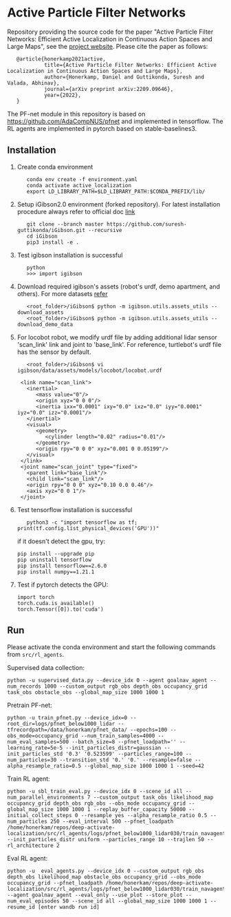 # Active Particle Filter Networks

Repository providing the source code for the paper "Active Particle Filter Networks: Efficient Active Localization in Continuous Action Spaces and Large Maps", see the [project website](http://apfn.cs.uni-freiburg.de).
Please cite the paper as follows:

```
   @article{honerkamp2021active,
            title={Active Particle Filter Networks: Efficient Active Localization in Continuous Action Spaces and Large Maps},
            author={Honerkamp, Daniel and Guttikonda, Suresh and Valada, Abhinav},
            journal={arXiv preprint arXiv:2209.09646},
            year={2022},
   }
```

The PF-net module in this repository is based on https://github.com/AdaCompNUS/pfnet and implemented in tensorflow. The RL agents are implemented in pytorch based on stable-baselines3.

## Installation

1. Create conda environment
   ```
      conda env create -f environment.yaml
      conda activate active_localization
      export LD_LIBRARY_PATH=$LD_LIBRARY_PATH:$CONDA_PREFIX/lib/
   ```
2. Setup iGibson2.0 environment (forked repository). For latest installation procedure always refer to official doc [link](http://svl.stanford.edu/igibson/docs/installation.html)
   ```
      git clone --branch master https://github.com/suresh-guttikonda/iGibson.git --recursive
      cd iGibson
      pip3 install -e .
   ```
3. Test igibson installation is successful
   ```
      python
      >>> import igibson
   ```
4. Download required igibson's assets (robot's urdf, demo apartment, and others). For more datasets [refer](http://svl.stanford.edu/igibson/docs/dataset.html)
   ```
      <root_folder>/iGibson$ python -m igibson.utils.assets_utils --download_assets
      <root_folder>/iGibson$ python -m igibson.utils.assets_utils --download_demo_data
   ```
5. For locobot robot, we modify urdf file by adding additional lidar sensor 'scan_link' link and joint to 'base_link'. For reference, turtlebot's urdf file has the sensor by default.
   ```
      <root_folder>/iGibson$ vi igibson/data/assets/models/locobot/locobot.urdf
    
    <link name="scan_link">
      <inertial>
         <mass value="0"/>
         <origin xyz="0 0 0"/>
         <inertia ixx="0.0001" ixy="0.0" ixz="0.0" iyy="0.0001" iyz="0.0" izz="0.0001"/>
      </inertial>
      <visual>
         <geometry>
            <cylinder length="0.02" radius="0.01"/>
         </geometry>
         <origin rpy="0 0 0" xyz="0.001 0 0.05199"/>
      </visual>
    </link>
    <joint name="scan_joint" type="fixed">
      <parent link="base_link"/>
      <child link="scan_link"/>
      <origin rpy="0 0 0" xyz="0.10 0.0 0.46"/>
      <axis xyz="0 0 1"/>
    </joint>
   ```


6. Test tensorflow installation is successful
   ```
      python3 -c "import tensorflow as tf; print(tf.config.list_physical_devices('GPU'))"

   ```
   if it doesn't detect the gpu, try:
   ```
   pip install --upgrade pip
   pip uninstall tensorflow
   pip install tensorflow==2.6.0
   pip install numpy==1.21.1
   ```
7. Test if pytorch detects the GPU:
   ```
   import torch
   torch.cuda.is_available()
   torch.Tensor([0]).to('cuda')
   ```

## Run
Please activate the conda environment and start the following commands from `src/rl_agents`.

Supervised data collection:
```
python -u supervised_data.py --device_idx 0 --agent goalnav_agent --num_records 1000 --custom_output rgb_obs depth_obs occupancy_grid task_obs obstacle_obs --global_map_size 1000 1000 1
```

Pretrain PF-net:
```
python -u train_pfnet.py --device_idx=0 --root_dir=logs/pfnet_below1000_lidar --tfrecordpath=/data/honerkam/pfnet_data/ --epochs=100 --obs_mode=occupancy_grid --num_train_samples=4000 --num_eval_samples=500 --batch_size=8 --pfnet_loadpath='' --learning_rate=5e-5 --init_particles_distr=gaussian --init_particles_std '0.3' '0.523599' --particles_range=100 --num_particles=30 --transition_std '0.' '0.' --resample=false --alpha_resample_ratio=0.5 --global_map_size 1000 1000 1 --seed=42
```

Train RL agent:
```
python -u sbl_train_eval.py --device_idx 0 --scene_id all --num_parallel_environments 7 --custom_output task_obs likelihood_map occupancy_grid depth_obs rgb_obs --obs_mode occupancy_grid --global_map_size 1000 1000 1 --replay_buffer_capacity 50000 --initial_collect_steps 0 --resample yes --alpha_resample_ratio 0.5 --num_particles 250 --eval_interval 500 --pfnet_loadpath /home/honerkam/repos/deep-activate-localization/src/rl_agents/logs/pfnet_below1000_lidar030/train_navagent_below1000/chks/checkpoint_95_0.157/pfnet_checkpoint --init_particles_distr uniform --particles_range 10 --trajlen 50 --rl_architecture 2
```

Eval RL agent:
```
python -u  eval_agents.py --device_idx 0 --custom_output rgb_obs depth_obs likelihood_map obstacle_obs occupancy_grid --obs_mode occupancy_grid --pfnet_loadpath /home/honerkam/repos/deep-activate-localization/src/rl_agents/logs/pfnet_below1000_lidar030/train_navagent_below1000/chks/checkpoint_95_0.157/pfnet_checkpoint --agent goalnav_agent --eval_only --use_plot --store_plot --num_eval_episodes 50 --scene_id all --global_map_size 1000 1000 1 --resume_id [enter wandb run id]
```
